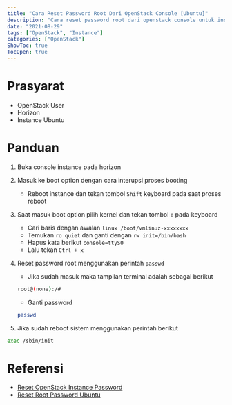 ```yaml
---
title: "Cara Reset Password Root Dari OpenStack Console [Ubuntu]"
description: "Cara reset password root dari openstack console untuk instance yang menggunakan image ubuntu"
date: "2021-08-29"
tags: ["OpenStack", "Instance"]
categories: ["OpenStack"]
ShowToc: true
TocOpen: true
---
```


# Prasyarat
- OpenStack User
- Horizon
- Instance Ubuntu

# Panduan
1. Buka console instance pada horizon

2. Masuk ke boot option dengan cara interupsi proses booting

    - Reboot instance dan tekan tombol `Shift` keyboard pada saat proses reboot

3. Saat masuk boot option pilih kernel dan tekan tombol `e` pada keyboard

    - Cari baris dengan awalan `linux /boot/vmlinuz-xxxxxxxx`
    - Temukan `ro quiet` dan ganti dengan `rw init=/bin/bash`
    - Hapus kata berikut `console=ttyS0`
    - Lalu tekan `Ctrl + x`

4. Reset password root menggunakan perintah `passwd`

    - Jika sudah masuk maka tampilan terminal adalah sebagai berikut
    ```bash
    root@(none):/#
    ```

    - Ganti password 
    ```bash
    passwd
    ```

5. Jika sudah reboot sistem menggunakan perintah berikut
```bash
exec /sbin/init 
```

# Referensi
- [Reset OpenStack Instance Password](https://jpenatech.wordpress.com/2017/04/20/successfully-resetting-the-root-password-of-a-centos-7-vm-in-openstack/)
- [Reset Root Password Ubuntu](https://www.tecmint.com/reset-forgotten-root-password-in-ubuntu/)